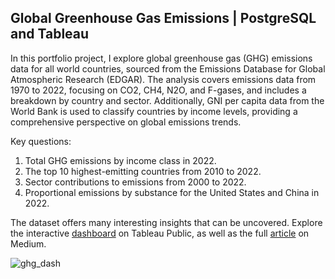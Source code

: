 ## Global Greenhouse Gas Emissions | PostgreSQL and Tableau
In this portfolio project, I explore global greenhouse gas (GHG) emissions data for all world countries, sourced from the Emissions Database for Global Atmospheric Research (EDGAR). The analysis covers emissions data from 1970 to 2022, focusing on CO2, CH4, N2O, and F-gases, and includes a breakdown by country and sector. Additionally, GNI per capita data from the World Bank is used to classify countries by income levels, providing a comprehensive perspective on global emissions trends.

Key questions:
1. Total GHG emissions by income class in 2022.
2. The top 10 highest-emitting countries from 2010 to 2022.
3. Sector contributions to emissions from 2000 to 2022.
4. Proportional emissions by substance for the United States and China in 2022.

The dataset offers many interesting insights that can be uncovered. Explore the interactive [dashboard](https://public.tableau.com/app/profile/bodan.pavlovski/viz/GlobalGreenhouseGasEmissions_17214844967840/Dashboard2) on Tableau Public, as well as the full [article](https://medium.com/@bodanp/data-analysis-portfolio-project-in-sql-tableau-global-greenhouse-gas-emissions-46bc54f86a6d) on Medium.

![ghg_dash](https://i.imgur.com/1CLhbi4.png)
